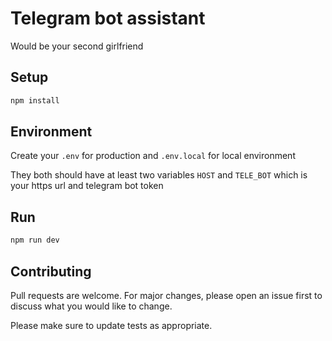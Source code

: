 # Telegram bot assistant

Would be your second girlfriend

## Setup

```bash
npm install
```

## Environment

Create your `.env` for production and `.env.local` for local environment

They both should have at least two variables `HOST` and `TELE_BOT` which is your https url and telegram bot token

## Run

```bash
npm run dev
```

## Contributing

Pull requests are welcome. For major changes, please open an issue first
to discuss what you would like to change.

Please make sure to update tests as appropriate.
